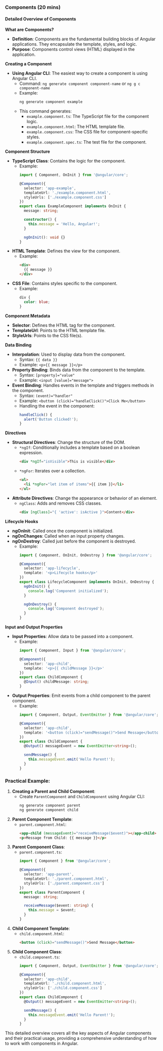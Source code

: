 ### Components (20 mins)

#### Detailed Overview of Components

**What are Components?**
- **Definition**: Components are the fundamental building blocks of Angular applications. They encapsulate the template, styles, and logic.
- **Purpose**: Components control views (HTML) displayed in the application.

**Creating a Component**
- **Using Angular CLI**: The easiest way to create a component is using Angular CLI.
  - Command: `ng generate component component-name` or `ng g c component-name`
  - Example:
    ```bash
    ng generate component example
    ```
  - This command generates:
    - `example.component.ts`: The TypeScript file for the component logic.
    - `example.component.html`: The HTML template file.
    - `example.component.css`: The CSS file for component-specific styles.
    - `example.component.spec.ts`: The test file for the component.

**Component Structure**
- **TypeScript Class**: Contains the logic for the component.
  - Example:
    ```typescript
    import { Component, OnInit } from '@angular/core';

    @Component({
      selector: 'app-example',
      templateUrl: './example.component.html',
      styleUrls: ['./example.component.css']
    })
    export class ExampleComponent implements OnInit {
      message: string;

      constructor() {
        this.message = 'Hello, Angular!';
      }

      ngOnInit(): void {}
    }
    ```
- **HTML Template**: Defines the view for the component.
  - Example:
    ```html
    <div>
      {{ message }}
    </div>
    ```
- **CSS File**: Contains styles specific to the component.
  - Example:
    ```css
    div {
      color: blue;
    }
    ```

**Component Metadata**
- **Selector**: Defines the HTML tag for the component.
- **TemplateUrl**: Points to the HTML template file.
- **StyleUrls**: Points to the CSS file(s).

**Data Binding**
- **Interpolation**: Used to display data from the component.
  - Syntax: `{{ data }}` 
  - Example: `<p>{{ message }}</p>`
- **Property Binding**: Binds data from the component to the template.
  - Syntax: `[property]="value"`
  - Example: `<input [value]="message">`
- **Event Binding**: Handles events in the template and triggers methods in the component.
  - Syntax: `(event)="handler"`
  - Example: `<button (click)="handleClick()">Click Me</button>`
  - Handling the event in the component:
    ```typescript
    handleClick() {
      alert('Button clicked!');
    }
    ```

**Directives**
- **Structural Directives**: Change the structure of the DOM.
  - `*ngIf`: Conditionally includes a template based on a boolean expression.
    ```html
    <div *ngIf="isVisible">This is visible</div>
    ```
  - `*ngFor`: Iterates over a collection.
    ```html
    <ul>
      <li *ngFor="let item of items">{{ item }}</li>
    </ul>
    ```
- **Attribute Directives**: Change the appearance or behavior of an element.
  - `ngClass`: Adds and removes CSS classes.
    ```html
    <div [ngClass]="{ 'active': isActive }">Content</div>
    ```

**Lifecycle Hooks**
- **ngOnInit**: Called once the component is initialized.
- **ngOnChanges**: Called when an input property changes.
- **ngOnDestroy**: Called just before the component is destroyed.
  - Example:
    ```typescript
    import { Component, OnInit, OnDestroy } from '@angular/core';

    @Component({
      selector: 'app-lifecycle',
      template: '<p>Lifecycle hooks</p>'
    })
    export class LifecycleComponent implements OnInit, OnDestroy {
      ngOnInit() {
        console.log('Component initialized');
      }

      ngOnDestroy() {
        console.log('Component destroyed');
      }
    }
    ```

**Input and Output Properties**
- **Input Properties**: Allow data to be passed into a component.
  - Example:
    ```typescript
    import { Component, Input } from '@angular/core';

    @Component({
      selector: 'app-child',
      template: '<p>{{ childMessage }}</p>'
    })
    export class ChildComponent {
      @Input() childMessage: string;
    }
    ```
- **Output Properties**: Emit events from a child component to the parent component.
  - Example:
    ```typescript
    import { Component, Output, EventEmitter } from '@angular/core';

    @Component({
      selector: 'app-child',
      template: '<button (click)="sendMessage()">Send Message</button>'
    })
    export class ChildComponent {
      @Output() messageEvent = new EventEmitter<string>();

      sendMessage() {
        this.messageEvent.emit('Hello Parent!');
      }
    }
    ```

### Practical Example:
1. **Creating a Parent and Child Component**:
   - Create `ParentComponent` and `ChildComponent` using Angular CLI:
     ```bash
     ng generate component parent
     ng generate component child
     ```
2. **Parent Component Template**:
   - `parent.component.html`:
     ```html
     <app-child (messageEvent)="receiveMessage($event)"></app-child>
     <p>Message from Child: {{ message }}</p>
     ```
3. **Parent Component Class**:
   - `parent.component.ts`:
     ```typescript
     import { Component } from '@angular/core';

     @Component({
       selector: 'app-parent',
       templateUrl: './parent.component.html',
       styleUrls: ['./parent.component.css']
     })
     export class ParentComponent {
       message: string;

       receiveMessage($event: string) {
         this.message = $event;
       }
     }
     ```
4. **Child Component Template**:
   - `child.component.html`:
     ```html
     <button (click)="sendMessage()">Send Message</button>
     ```
5. **Child Component Class**:
   - `child.component.ts`:
     ```typescript
     import { Component, Output, EventEmitter } from '@angular/core';

     @Component({
       selector: 'app-child',
       templateUrl: './child.component.html',
       styleUrls: ['./child.component.css']
     })
     export class ChildComponent {
       @Output() messageEvent = new EventEmitter<string>();

       sendMessage() {
         this.messageEvent.emit('Hello Parent!');
       }
     }
     ```

This detailed overview covers all the key aspects of Angular components and their practical usage, providing a comprehensive understanding of how to work with components in Angular.